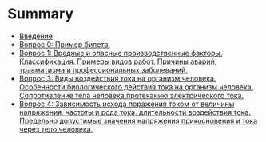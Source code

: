 # Summary

* [Введение](INTRODUCTION.md)
* [Вопрос 0: Пример билета.](tickets/0.md)
* [Вопрос 1: Вредные и опасные производственные факторы. Классификация. Примеры видов работ. Причины аварий, травматизма и профессиональных заболеваний.](tickets/1.md)
* [Вопрос 3: Виды воздействия тока на организм человека. Особенности биологического действия тока на организм человека. Сопротивление тела человека протеканию электрического тока.](tickets/3.md)
* [Вопрос 4: Зависимость исхода поражения током от величины напряжения, частоты и  рода тока, длительности воздействия тока. Предельно допустимые значения напряжения прикосновения и тока через тело человека.](tickets/4.md)
